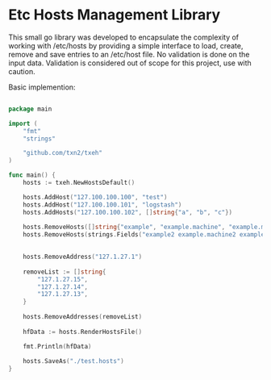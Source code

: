# Etc Hosts Management Library

This small go library was developed to encapsulate the complexity of
working with /etc/hosts by providing a simple interface to load, create, remove and save entries to an /etc/host file. No validation is done on the input data. Validation is considered out of scope for this project, use with caution.

Basic implemention:
```go

package main

import (
	"fmt"
	"strings"

	"github.com/txn2/txeh"
)

func main() {
	hosts := txeh.NewHostsDefault()

	hosts.AddHost("127.100.100.100", "test")
	hosts.AddHost("127.100.100.101", "logstash")
	hosts.AddHosts("127.100.100.102", []string{"a", "b", "c"})
	
	hosts.RemoveHosts([]string{"example", "example.machine", "example.machine.example.com"})
	hosts.RemoveHosts(strings.Fields("example2 example.machine2 example.machine.example.com2"))

	
	hosts.RemoveAddress("127.1.27.1")
	
	removeList := []string{
		"127.1.27.15",
		"127.1.27.14",
		"127.1.27.13",
	}
	
	hosts.RemoveAddresses(removeList)
	
	hfData := hosts.RenderHostsFile()

	fmt.Println(hfData)
	
	hosts.SaveAs("./test.hosts")
}

```
